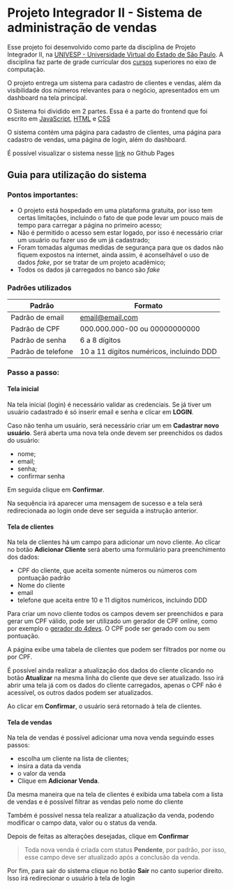 # Projeto Integrador II - Sistema de administração de vendas


Esse projeto foi desenvolvido como parte da disciplina de Projeto Integrador II, na [UNIVESP - Universidade Virtual do Estado de São Paulo](https://univesp.br/). A disciplina faz parte de grade curricular dos [cursos](https://univesp.br/cursos) superiores no eixo de computação. 

O projeto entrega um sistema para cadastro de clientes e vendas, além da visibilidade dos números relevantes para o negócio, apresentados em um dashboard na tela principal.

O Sistema foi dividido em 2 partes. Essa é a parte do frontend que foi escrito em [JavaScript](https://developer.mozilla.org/pt-BR/docs/Learn/JavaScript/First_steps/What_is_JavaScript), [HTML](https://developer.mozilla.org/pt-BR/docs/Web/HTML) e [CSS](https://developer.mozilla.org/pt-BR/docs/Web/CSS)

O sistema contém uma página para cadastro de clientes, uma página para cadastro de vendas, uma página de login, além do dashboard. 

É possível visualizar o sistema nesse [link](https://galemagalhaes.github.io/projetoIntegradorFrontend/) no Github Pages




## Guia para utilização do sistema

### Pontos importantes:

- O projeto está hospedado em uma plataforma gratuita, por isso tem certas limitações, incluindo o fato de que pode levar um pouco mais de tempo para carregar a página no primeiro acesso;
- Não é permitido o acesso sem estar logado, por isso é necessário criar um usuário ou fazer uso de um já cadastrado;
- Foram tomadas algumas medidas de segurança para que os dados não fiquem expostos na internet, ainda assim, é aconselhável o uso de dados *fake*, por se tratar de um projeto acadêmico;
- Todos os dados já carregados no banco são *fake*
  

### Padrões utilizados
| Padrão             | Formato                                  |
| ------------------ | ---------------------------------------- |
| Padrão de email    | email@email.com                          |
| Padrão de CPF      | 000.000.000-00 ou 00000000000            |
| Padrão de senha    | 6 a 8 dígitos                            |
| Padrão de telefone | 10 a 11 dígitos numéricos, incluindo DDD |


### Passo a passo:

#### Tela inicial
Na tela inicial (login) é necessário validar as credenciais.
Se já tiver um usuário cadastrado é só inserir email e senha e clicar em **LOGIN**.

Caso não tenha um usuário, será necessário criar um em **Cadastrar novo usuário**. Será aberta uma nova tela onde devem ser preenchidos os dados do usuário:

- nome;
- email;
- senha;
- confirmar senha

Em seguida clique em **Confirmar**. 

Na sequência irá aparecer uma mensagem de sucesso e a tela será redirecionada ao login onde deve ser seguida a instrução anterior.

#### Tela de clientes
Na tela de clientes há um campo para adicionar um novo cliente. Ao clicar no botão **Adicionar Cliente** será aberto uma formulário para preenchimento dos dados:

- CPF do cliente, que aceita somente números ou números com pontuação padrão
- Nome do cliente
- email
- telefone que aceita entre 10 e 11 dígitos numéricos, incluindo DDD
  
Para criar um novo cliente todos os campos devem ser preenchidos e para gerar um CPF válido, pode ser utilizado um gerador de CPF online, como por exemplo o [gerador do 4devs](https://www.4devs.com.br/gerador_de_cpf#google_vignette ). O CPF pode ser gerado com ou sem pontuação.

A página exibe uma tabela de clientes que podem ser filtrados por nome ou por CPF.

É possível ainda realizar a atualização dos dados do cliente clicando no botão **Atualizar** na mesma linha do cliente que deve ser atualizado. Isso irá abrir uma tela já com os dados do cliente carregados, apenas o CPF não é acessível, os outros dados podem ser atualizados. 

Ao clicar em **Confirmar**, o usuário será retornado à tela de clientes. 

#### Tela de vendas
Na tela de vendas é possível adicionar uma nova venda seguindo esses passos:
- escolha um cliente na lista de clientes;
- insira a data da venda 
- o valor da venda
- Clique em **Adicionar Venda**.


Da mesma maneira que na tela de clientes é exibida uma tabela com a lista de vendas e é possível filtrar as vendas pelo nome do cliente

Também é possível nessa tela realizar a atualização da venda, podendo modificar o campo data, valor ou o status da venda. 

Depois de feitas as alterações desejadas, clique em **Confirmar**

>Toda nova venda é criada com status **Pendente**, por padrão, por isso, esse campo deve ser atualizado após a conclusão da venda.

Por fim, para sair do sistema clique no botão **Sair** no canto superior direito. Isso irá redirecionar o usuário à tela de login
